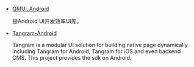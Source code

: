 * [QMUI_Android](https://github.com/Tencent/QMUI_Android)

    提Android UI开发效率UI库。
* [Tangram-Android](https://github.com/alibaba/Tangram-Android)

    Tangram is a modular UI solution for building native page dynamically including Tangram for Android, Tangram for iOS and even backend CMS. This project provides the sdk on Android. 